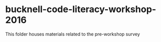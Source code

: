 # bucknell-code-literacy-workshop-2016
This folder houses materials related to the pre-workshop survey
